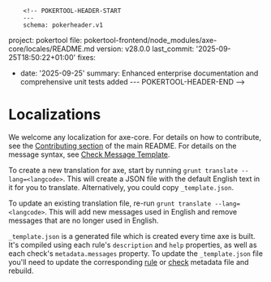         <!-- POKERTOOL-HEADER-START
        ---
        schema: pokerheader.v1
project: pokertool
file: pokertool-frontend/node_modules/axe-core/locales/README.md
version: v28.0.0
last_commit: '2025-09-25T18:50:22+01:00'
fixes:
- date: '2025-09-25'
  summary: Enhanced enterprise documentation and comprehensive unit tests added
        ---
        POKERTOOL-HEADER-END -->
# Localizations

We welcome any localization for axe-core. For details on how to contribute, see the [Contributing section](../README.md#contributing) of the main README. For details on the message syntax, see [Check Message Template](../doc/check-message-template.md).

To create a new translation for axe, start by running `grunt translate --lang=<langcode>`. This will create a JSON file with the default English text in it for you to translate. Alternatively, you could copy `_template.json`.

To update an existing translation file, re-run `grunt translate --lang=<langcode>`. This will add new messages used in English and remove messages that are no longer used in English.

`_template.json` is a generated file which is created every time axe is built. It's compiled using each rule's `description` and `help` properties, as well as each check's `metadata.messages` property. To update the `_template.json` file you'll need to update the corresponding [rule](../lib/rules) or [check](../lib/checks) metadata file and rebuild.
